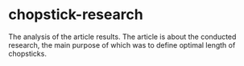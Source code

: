 # chopstick-research
The analysis of the article results. The article is about the conducted research, the main purpose of which was to define optimal length of chopsticks.
